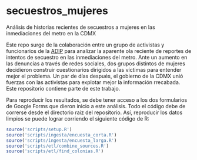 # secuestros_mujeres
Análisis de historias recientes de secuestros a mujeres en las inmediaciones del metro en la CDMX

Este repo surge de la colaboración entre un grupo de activistas y funcionarios de la [ADIP](https://adip.cdmx.gob.mx/) para analizar la aparente ola reciente de reportes de intentos de secuestro en las inmediaciones del metro. Ante un aumento en las denuncias a través de redes sociales, dos grupos distintos de mujeres decidieron construir cuestionarios dirigidos a las víctimas para entender mejor el problema. Un par de días después, el gobierno de la CDMX unió fuerzas con las activistas para explotar mejor la información rrecabada. Este repositorio contiene parte de este trabajo.

Para reproducir los resultados, se debe tener acceso a los dos formularios de Google Forms que dieron inicio a este análisis.
Todo el código debe de correrse desde el directorio raíz del repositorio. Así, reproducir los datos limpios se puede lograr corriendo el siguiente código de R:

```R
source('scripts/setup.R')
source('scripts/ingesta/encuesta_corta.R')
source('scripts/ingesta/encuesta_larga.R')
source('scripts/etl/combine_sources.R')
source('scripts/etl/find_colonias.R')
```
